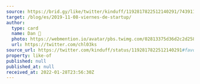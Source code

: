 ```yaml
---
source: https://brid.gy/like/twitter/kinduff/1192817822512140291/743911987915022340
target: /blog/es/2019-11-08-viernes-de-startup/
author:
  type: card
  name: Dan 🚀
  photo: https://webmention.io/avatar/pbs.twimg.com/02813375d36d2c2d2589a1ee93ce6df98aa67aa5cd64bd5b9a5e3d5ec66c91b4.jpg
  url: https://twitter.com/chl03ks
source_url: https://twitter.com/kinduff/status/1192817822512140291#favorited-by-743911987915022340
property: like-of
published: null
published_at: null
received_at: 2022-01-28T23:56:30Z
---
```



